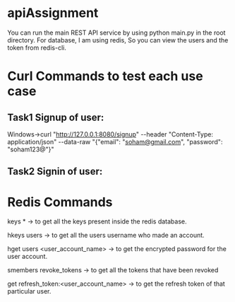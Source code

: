 # apiAssignment
You can run the main REST API service by using python main.py in the root directory.
For database, I am using redis, So you can view the users and the token from redis-cli.

# Curl Commands to test each use case
## Task1 Signup of user:
Windows->curl "http://127.0.0.1:8080/signup" --header "Content-Type: application/json" --data-raw "{\"email\": \"soham@gmail.com\", \"password\": \"soham123@\"}"

## Task2 Signin of user:




# Redis Commands
keys * -> to get all the keys present inside the redis database.

hkeys users -> to get all the users username who made an account.

hget users <user_account_name> -> to get the encrypted password for the user account.

smembers revoke_tokens -> to get all the tokens that have been revoked

get refresh_token:<user_account_name> -> to get the refresh token of that particular user.

